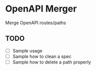 OpenAPI Merger
==============
Merge OpenAPI routes/paths


TODO
----
- [ ] Sample usage
- [ ] Sample how to clean a spec
- [ ] Sample how to delete a path properly
